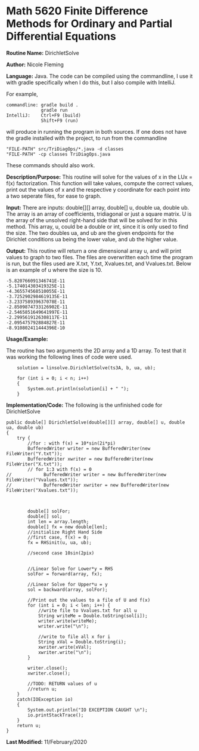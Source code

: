 # Math 5620 Finite Difference Methods for Ordinary and Partial Differential Equations

**Routine Name:**           DirichletSolve

**Author:**                 Nicole Fleming

**Language:**              Java. The code can be compiled using the commandline, I use it with gradle specifically when I do this, but I also compile with IntelliJ.

For example,

    commandline: gradle build .
                 gradle run
    IntelliJ:    Ctrl+F9 (build)
                 Shift+F9 (run)

will produce in running the program in both sources. If one does not have the gradle installed with the project, to run from the commandline

    "FILE-PATH" src/TriDiagOps/*.java -d classes
    "FILE-PATH" -cp classes TriDiagOps.java
    
These commands should also work.

**Description/Purpose:** This routine will solve for the values of x in the LUx = f(x) factorization. This function will take values, compute the correct values, print out the values of x and the respective y coordinate for each point into a two seperate files, for ease to graph. 

**Input:** There are  inputs: double[][] array, double[] u, double ua, double ub. The array is an array of coefficients, tridiagonal or just a square matrix. U is the array of the unsolved right-hand side that will be solved for in this method. This array, u, could be a double or int, since it is only used to find the size. The two doubles ua, and ub are the given endpoints for the Dirichlet conditions ua being the lower value, and ub the higher value.

**Output:** This routine will return a one dimensional array u, and will print values to graph to two files. The files are overwritten each time the program is run, but the files used are X.txt, Y.txt, Xvalues.txt, and Vvalues.txt. Below is an example of u where the size is 10.

    -5.820766091346741E-11 
    -5.174014303419325E-11 
    -4.365574568510055E-11 
    -3.7252902984619135E-11 
    -3.233758939637078E-11 
    -2.8509874733126902E-11 
    -2.5465851649641997E-11 
    -2.2995619126308117E-11 
    -2.095475792884827E-11 
    -8.910802411444396E-10

**Usage/Example:**

The routine has two arguments the 2D array and a 1D  array. To test that it was working the following lines of code were used.
                  
        solution = linsolve.DirichletSolve(ts3A, b, ua, ub);

        for (int i = 0; i < n; i++)
        {
            System.out.println(solution[i] + " ");
        }

**Implementation/Code:** The following is the unfinished code for DirichletSolve
 
    public double[] DirichletSolve(double[][] array, double[] u, double ua, double ub)
    {
        try {
            //for : with f(x) = 10*sin(2i*pi)
            BufferedWriter writer = new BufferedWriter(new FileWriter("Y.txt"));
            BufferedWriter xwriter = new BufferedWriter(new FileWriter("X.txt"));
            // for 1:3 with f(x) = 0
    //            BufferedWriter writer = new BufferedWriter(new FileWriter("Vvalues.txt"));
    //            BufferedWriter xwriter = new BufferedWriter(new FileWriter("Xvalues.txt"));



            double[] solFor;
            double[] sol;
            int len = array.length;
            double[] fx = new double[len];
            //initialize Right Hand Side
            //first case, f(x) = 0;
            fx = RHSinit(u, ua, ub);

            //second case 10sin(2pix)


            //Linear Solve for Lower*y = RHS
            solFor = forward(array, fx);

            //Linear Solve for Upper*u = y
            sol = backward(array, solFor);

            //Print out the values to a file of U and f(x)
            for (int i = 0; i < len; i++) {
                //write file to Vvalues.txt for all u
                String writeMe = Double.toString(sol[i]);
                writer.write(writeMe);
                writer.write("\n");

                //write to file all x for i
                String xVal = Double.toString(i);
                xwriter.write(xVal);
                xwriter.write("\n");
            }

            writer.close();
            xwriter.close();

            //TODO: RETURN values of u
            //return u;
        }
        catch(IOException io)
        {
            System.out.println("IO EXCEPTION CAUGHT \n");
            io.printStackTrace();
        }
        return u;
    }
     

**Last Modified:** 11/February/2020
